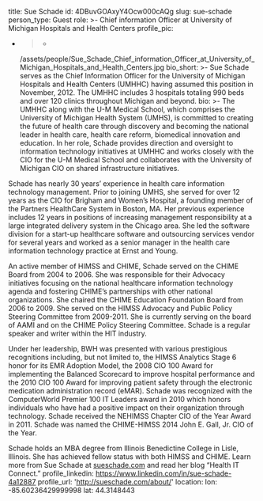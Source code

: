 title: Sue Schade
id: 4DBuvGOAxyY4Ocw000cAQg
slug: sue-schade
person_type: Guest
role: >-
  Chief information Officer at University of Michigan Hospitals and Health
  Centers
profile_pic:
  - >-
    /assets/people/Sue_Schade_Chief_information_Officer_at_University_of_Michigan_Hospitals_and_Health_Centers.jpg
bio_short: >-
  Sue Schade serves as the Chief Information Officer for the University of
  Michigan Hospitals and Health Centers (UMHHC) having assumed this position in
  November, 2012. The UMHHC includes 3 hospitals totaling 990 beds and over 120
  clinics throughout Michigan and beyond.
bio: >-
  The UMHHC along with the U-M Medical School, which comprises the University of
  Michigan Health System (UMHS), is committed to creating the future of health
  care through discovery and becoming the national leader in health care, health
  care reform, biomedical innovation and education. In her role, Schade provides
  direction and oversight to information technology initiatives at UMHHC and
  works closely with the CIO for the U-M Medical School and collaborates with
  the University of Michigan CIO on shared infrastructure initiatives.


  Schade has nearly 30 years’ experience in health care information technology
  management. Prior to joining UMHS, she served for over 12 years as the CIO for
  Brigham and Women’s Hospital, a founding member of the Partners HealthCare
  System in Boston, MA. Her previous experience includes 12 years in positions
  of increasing management responsibility at a large integrated delivery system
  in the Chicago area. She led the software division for a start-up healthcare
  software and outsourcing services vendor for several years and worked as a
  senior manager in the health care information technology practice at Ernst and
  Young.


  An active member of HIMSS and CHIME, Schade served on the CHIME Board from
  2004 to 2006. She was responsible for their Advocacy initiatives focusing on
  the national healthcare information technology agenda and fostering CHIME’s
  partnerships with other national organizations. She chaired the CHIME
  Education Foundation Board from 2006 to 2009. She served on the HIMSS Advocacy
  and Public Policy Steering Committee from 2009-2011. She is currently serving
  on the board of AAMI and on the CHIME Policy Steering Committee. Schade is a
  regular speaker and writer within the HIT industry.


  Under her leadership, BWH was presented with various prestigious recognitions
  including, but not limited to, the HIMSS Analytics Stage 6 honor for its EMR
  Adoption Model, the 2008 CIO 100 Award for implementing the Balanced Scorecard
  to improve hospital performance and the 2010 CIO 100 Award for improving
  patient safety through the electronic medication administration record (eMAR).
  Schade was recognized with the ComputerWorld Premier 100 IT Leaders award in
  2010 which honors individuals who have had a positive impact on their
  organization through technology. Schade received the NEHIMSS Chapter CIO of
  the Year Award in 2011. Schade was named the CHIME-HIMSS 2014 John E. Gall,
  Jr. CIO of the Year.


  Schade holds an MBA degree from Illinois Benedictine College in Lisle,
  Illinois. She has achieved fellow status with both HIMSS and CHIME. Learn more
  from Sue Schade at [sueschade.com](http://sueschade.com/) and read her blog
  “Health IT Connect.”
profile_linkedin: https://www.linkedin.com/in/sue-schade-4a12887
profile_url: 'http://sueschade.com/about/'
location:
  lon: -85.60236429999998
  lat: 44.3148443
